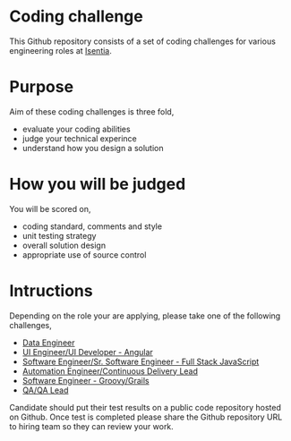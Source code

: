 # Coding challenge
This Github repository consists of a set of coding challenges for various engineering roles at [Isentia](http://www.isentia.com/).

# Purpose
Aim of these coding challenges is three fold,

- evaluate your coding abilities 
- judge your technical experince
- understand how you design a solution

# How you will be judged
You will be scored on,

- coding standard, comments and style
- unit testing strategy
- overall solution design
- appropriate use of source control

# Intructions
Depending on the role your are applying, please take one of the following challenges,

- [Data Engineer](https://github.com/Isentia/Coding-Challenge/blob/master/Data-Engineer-Coding-Challenge.md)
- [UI Engineer/UI Developer - Angular](https://github.com/Isentia/Coding-Challenge/blob/master/UI-Engineer-Angular-Coding-Challenge.md)
- [Software Engineer/Sr. Software Engineer - Full Stack JavaScript](https://github.com/Isentia/Coding-Challenge/blob/master/Software-Engineer-Full-Stack-JavaScript-Coding-Challenge.md)
- [Automation Engineer/Continuous Delivery Lead ](https://github.com/Isentia/Coding-Challenge/blob/master/Continuous-Delivery-Coding-Challenge.md)
- [Software Engineer - Groovy/Grails](https://github.com/Isentia/Coding-Challenge/blob/master/Software-Engineer-Groovy-Grails-Coding-Challenge.md)
- [QA/QA Lead](https://github.com/Isentia/Coding-Challenge/blob/master/QA-Coding-Challenge.md)


Candidate should put their test results on a public code repository hosted on Github. Once test is completed please share the Github repository URL to hiring team so they can review your work.
